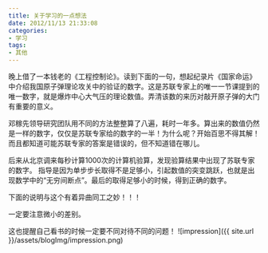 ```yaml
---
title: 关于学习的一点想法
date: 2012/11/13 21:33:08
categories: 
- 学习
tags: 
- 其他
---
```


晚上借了一本钱老的《工程控制论》。读到下面的一句，想起纪录片《国家命运》中介绍我国原子弹理论攻关中的验证的数字。这是苏联专家上的唯一一节课提到的唯一数字，就是爆炸中心大气压的理论数值。弄清该数的来历对敲开原子弹的大门有重要的意义。

邓稼先领导研究团队用不同的方法整整算了八遍，耗时一年多。算出来的数值仍然是一样的数字，仅仅是苏联专家给的数字的一半！为什么呢？开始百思不得其解！而且都知道可能苏联专家的答案是错误的，但不知道错在哪儿。
<!--more-->

后来从北京调来每秒计算1000次的计算机验算，发现验算结果中出现了苏联专家的数字。 指导是因为单步步长取得不是足够小，引起数值的突变跳跃，也就是出现数学中的“无穷间断点”。最后的取得足够小的时候，得到正确的数字。

下面的说明与这个有着异曲同工之妙！！！

一定要注意微小的差别。

这也提醒自己看书的时候一定要不同对待不同的问题！
![impression]({{ site.url }}/assets/blogImg/impression.png)